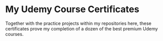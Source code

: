 # My Udemy Course Certificates

Together with the practice projects within my repositories here, these certificates prove my completion of a dozen of the best premium Udemy courses.
